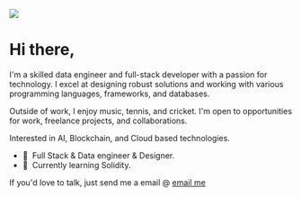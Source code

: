 <!-- Add a cover image to your GitHub profile -->

[![](https://visitcount.itsvg.in/api?id=imsathiya17&label=Profile%20Views&color=0&icon=5&pretty=false)](https://visitcount.itsvg.in)

# Hi there,

I'm a skilled data engineer and full-stack developer with a passion for technology. I excel at designing robust solutions and working with various programming languages, frameworks, and databases. 

Outside of work, I enjoy music, tennis, and cricket. I'm open to opportunities for work, freelance projects, and collaborations.

Interested in AI, Blockchain, and Cloud based technologies.

- 🏢 &nbsp;Full Stack & Data engineer & Designer.
- 🌱 &nbsp;Currently learning Solidity.

If you'd love to talk, just send me a email @ [email me](imsathiya17@gmail.com)
